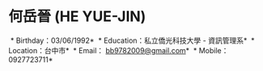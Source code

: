 # 何岳晉 (HE YUE-JIN)

  * Birthday：03/06/1992*
  * Education：私立僑光科技大學 - 資訊管理系*
  * Location：台中市*
  * Email： bb9782009@gmail.com*
  * Mobile：0927723711*

